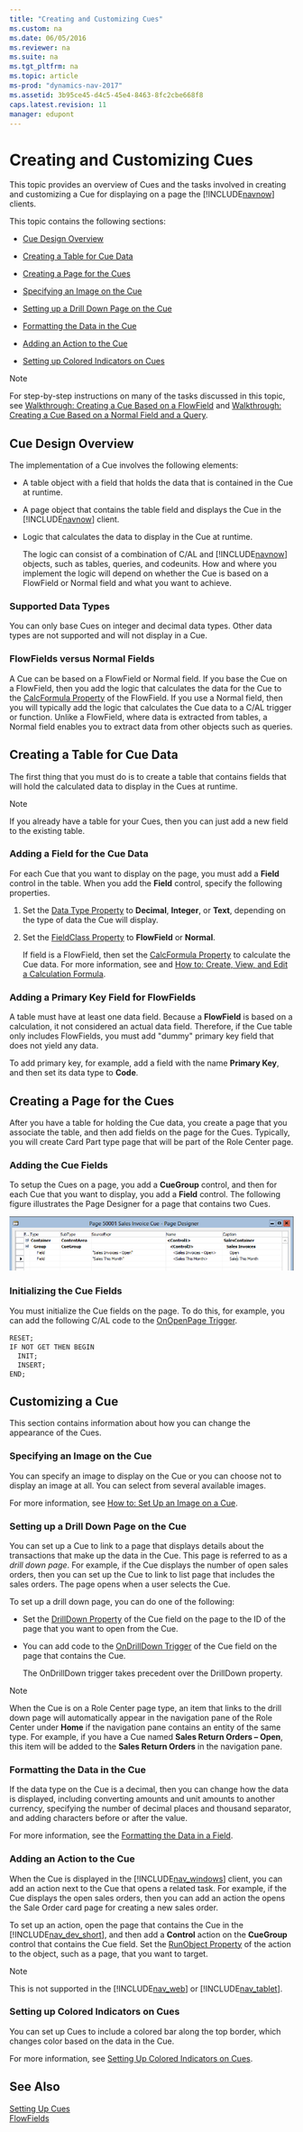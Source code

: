 ```yaml
---
title: "Creating and Customizing Cues"
ms.custom: na
ms.date: 06/05/2016
ms.reviewer: na
ms.suite: na
ms.tgt_pltfrm: na
ms.topic: article
ms-prod: "dynamics-nav-2017"
ms.assetid: 3b95ce45-d4c5-45e4-8463-8fc2cbe668f8
caps.latest.revision: 11
manager: edupont
---
```

# Creating and Customizing Cues
This topic provides an overview of Cues and the tasks involved in creating and customizing a Cue for displaying on a page the [!INCLUDE[navnow](includes/navnow_md.md)] clients.  
  
 This topic contains the following sections:  
  
-   [Cue Design Overview](Creating-and-Customizing-Cues.md#CueDesign)  
  
-   [Creating a Table for Cue Data](Creating-and-Customizing-Cues.md#CreateTable)  
  
-   [Creating a Page for the Cues](Creating-and-Customizing-Cues.md#CreatePage)  
  
-   [Specifying an Image on the Cue](Creating-and-Customizing-Cues.md#SpecifyImage)  
  
-   [Setting up a Drill Down Page on the Cue](Creating-and-Customizing-Cues.md#DrillDown)  
  
-   [Formatting the Data in the Cue](Creating-and-Customizing-Cues.md#FormatData)  
  
-   [Adding an Action to the Cue](Creating-and-Customizing-Cues.md#AddAction)  
  
-   [Setting up Colored Indicators on Cues](Creating-and-Customizing-Cues.md#SetupIndicator)  
  
> [!NOTE]  
>  For step-by-step instructions on many of the tasks discussed in this topic, see [Walkthrough: Creating a Cue Based on a FlowField](Walkthrough:%20Creating%20a%20Cue%20Based%20on%20a%20FlowField.md) and [Walkthrough: Creating a Cue Based on a Normal Field and a Query](Walkthrough:%20Creating%20a%20Cue%20Based%20on%20a%20Normal%20Field%20and%20a%20Query.md).  
  
##  <a name="CueDesign"></a> Cue Design Overview  
 The implementation of a Cue involves the following elements:  
  
-   A table object with a field that holds the data that is contained in the Cue at runtime.  
  
-   A page object that contains the table field and displays the Cue in the [!INCLUDE[navnow](includes/navnow_md.md)] client.  
  
-   Logic that calculates the data to display in the Cue at runtime.  
  
     The logic can consist of a combination of C/AL and [!INCLUDE[navnow](includes/navnow_md.md)] objects, such as tables, queries, and codeunits. How and where you implement the logic will depend on whether the Cue is based on a FlowField or Normal field and what you want to achieve.  
  
### Supported Data Types  
 You can only base Cues on integer and decimal data types. Other data types are not supported and will not display in a Cue.  
  
### FlowFields versus Normal Fields  
 A Cue can be based on a FlowField or Normal field. If you base the Cue on a FlowField, then you add the logic that calculates the data for the Cue to the [CalcFormula Property](CalcFormula-Property.md) of the FlowField. If you use a Normal field, then you will typically add the logic that calculates the Cue data to a C/AL trigger or function. Unlike a FlowField, where data is extracted from tables, a Normal field enables you to extract data from other objects such as queries.  
  
##  <a name="CreateTable"></a> Creating a Table for Cue Data  
 The first thing that you must do is to create a table that contains fields that will hold the calculated data to display in the Cues at runtime.  
  
> [!NOTE]  
>  If you already have a table for your Cues, then you can just add a new field to the existing table.  
  
### Adding a Field for the Cue Data  
 For each Cue that you want to display on the page, you must add a **Field** control in the table. When you add the **Field** control, specify the following properties.  
  
1.  Set the [Data Type Property](Data-Type-Property.md) to **Decimal**, **Integer**, or **Text**, depending on the type of data the Cue will display.  
  
2.  Set the [FieldClass Property](FieldClass-Property.md) to **FlowField** or **Normal**.  
  
     If field is a FlowField, then set the [CalcFormula Property](CalcFormula-Property.md) to calculate the Cue data. For more information, see and [How to: Create, View, and Edit a Calculation Formula](How-to--Create,%20View,%20and%20Edit%20a%20Calculation%20Formula.md).  
  
### Adding a Primary Key Field for FlowFields  
 A table must have at least one data field. Because a **FlowField** is based on a calculation, it not considered an actual data field. Therefore, if the Cue table only includes FlowFields, you must add "dummy" primary key field that does not yield any data.  
  
 To add primary key, for example, add a field with the name **Primary Key**, and then set its data type to **Code**.  
  
##  <a name="CreatePage"></a> Creating a Page for the Cues  
 After you have a table for holding the Cue data, you create a page that you associate the table, and then add fields on the page for the Cues. Typically, you will create Card Part type page that will be part of the Role Center page.  
  
### Adding the Cue Fields  
 To setup the Cues on a page, you add a **CueGroup** control, and then for each Cue that you want to display, you add a **Field** control. The following figure illustrates the Page Designer for a page that contains two Cues.  
  
 ![Page Designer showing cues](media/NAV_PageDesigner_SalesThisMonthCue_Clip.png "NAV\_PageDesigner\_SalesThisMonthCue\_Clip")  
  
### Initializing the Cue Fields  
 You must initialize the Cue fields on the page. To do this, for example, you can add the following C/AL code to the [OnOpenPage Trigger](OnOpenPage-Trigger.md).  
  
```  
RESET;  
IF NOT GET THEN BEGIN  
  INIT;  
  INSERT;  
END;  
```  
  
## Customizing a Cue  
 This section contains information about how you can change the appearance of the Cues.  
  
###  <a name="SpecifyImage"></a> Specifying an Image on the Cue  
 You can specify an image to display on the Cue or you can choose not to display an image at all.  You can select from several available images.  
  
 For more information, see [How to: Set Up an Image on a Cue](How-to--Set%20Up%20an%20Image%20on%20a%20Cue.md).  
  
###  <a name="DrillDown"></a> Setting up a Drill Down Page on the Cue  
 You can set up a Cue to link to a page that displays details about the transactions that make up the data in the Cue. This page is referred to as a *drill down page*. For example, if the Cue displays the number of open sales orders, then you can set up the Cue to link to list page that includes the sales orders. The page opens when a user selects the Cue.  
  
 To set up a drill down page, you can do one of the following:  
  
-   Set the [DrillDown Property](DrillDown-Property.md) of the Cue field on the page to the ID of the page that you want to open from the Cue.  
  
-   You can add code to the [OnDrillDown Trigger](OnDrillDown-Trigger.md) of the Cue field on the page that contains the Cue.  
  
     The OnDrillDown trigger takes precedent over the DrillDown property.  
  
> [!NOTE]  
>  When the Cue is on a Role Center page type, an item that links to the drill down page will automatically appear in the navigation pane of the Role Center under **Home** if the navigation pane contains an entity of the same type. For example, if you have a Cue named **Sales Return Orders – Open**, this item will be added to the **Sales Return Orders** in the navigation pane.  
  
###  <a name="FormatData"></a> Formatting the Data in the Cue  
 If the data type on the Cue is a decimal, then you can change how the data is displayed, including converting amounts and unit amounts to another currency, specifying the number of decimal places and thousand separator, and adding characters before or after the value.  
  
 For more information, see the [Formatting the Data in a Field](Formatting-the-Data-in-a-Field.md).  
  
###  <a name="AddAction"></a> Adding an Action to the Cue  
 When the Cue is displayed in the [!INCLUDE[nav_windows](includes/nav_windows_md.md)] client, you can add an action next to the Cue that opens a related task. For example, if the Cue displays the open sales orders, then you can add an action the opens the Sale Order card page for creating a new sales order.  
  
 To set up an action, open the page that contains the Cue in the [!INCLUDE[nav_dev_short](includes/nav_dev_short_md.md)], and then add a **Control** action on the **CueGroup** control that contains the Cue field. Set the [RunObject Property](RunObject-Property.md) of the action to the object, such as a page, that you want to target.  
  
> [!NOTE]  
>  This is not supported in the [!INCLUDE[nav_web](includes/nav_web_md.md)] or [!INCLUDE[nav_tablet](includes/nav_tablet_md.md)].  
  
###  <a name="SetupIndicator"></a> Setting up Colored Indicators on Cues  
 You can set up Cues to include a colored bar along the top border, which changes color based on the data in the Cue.  
  
 For more information, see [Setting Up Colored Indicators on Cues](Setting-Up-Colored-Indicators-on-Cues.md).  
  
## See Also  
 [Setting Up Cues](Setting-Up-Cues.md)   
 [FlowFields](FlowFields.md)